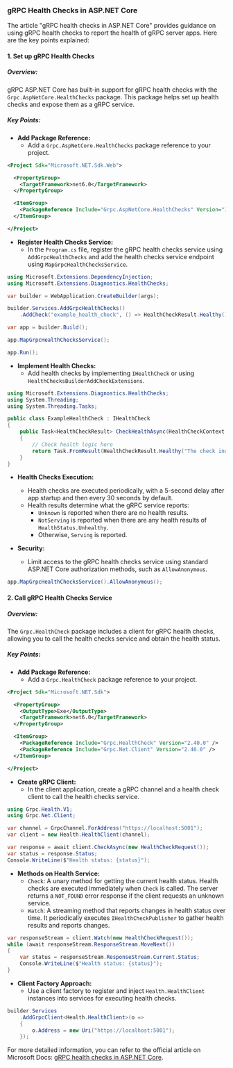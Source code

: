 ### gRPC Health Checks in ASP.NET Core

The article "gRPC health checks in ASP.NET Core" provides guidance on using gRPC health checks to report the health of gRPC server apps. Here are the key points explained:

#### 1. Set up gRPC Health Checks

##### Overview:
gRPC ASP.NET Core has built-in support for gRPC health checks with the `Grpc.AspNetCore.HealthChecks` package. This package helps set up health checks and expose them as a gRPC service.

##### Key Points:
- **Add Package Reference:**
  - Add a `Grpc.AspNetCore.HealthChecks` package reference to your project.

```xml name=GrpcServiceHC.csproj
<Project Sdk="Microsoft.NET.Sdk.Web">

  <PropertyGroup>
    <TargetFramework>net6.0</TargetFramework>
  </PropertyGroup>

  <ItemGroup>
    <PackageReference Include="Grpc.AspNetCore.HealthChecks" Version="1.0.0" />
  </ItemGroup>

</Project>
```

- **Register Health Checks Service:**
  - In the `Program.cs` file, register the gRPC health checks service using `AddGrpcHealthChecks` and add the health checks service endpoint using `MapGrpcHealthChecksService`.

```csharp name=Program.cs
using Microsoft.Extensions.DependencyInjection;
using Microsoft.Extensions.Diagnostics.HealthChecks;

var builder = WebApplication.CreateBuilder(args);

builder.Services.AddGrpcHealthChecks()
    .AddCheck("example_health_check", () => HealthCheckResult.Healthy());

var app = builder.Build();

app.MapGrpcHealthChecksService();

app.Run();
```

- **Implement Health Checks:**
  - Add health checks by implementing `IHealthCheck` or using `HealthChecksBuilderAddCheckExtensions`.

```csharp name=ExampleHealthCheck.cs
using Microsoft.Extensions.Diagnostics.HealthChecks;
using System.Threading;
using System.Threading.Tasks;

public class ExampleHealthCheck : IHealthCheck
{
    public Task<HealthCheckResult> CheckHealthAsync(HealthCheckContext context, CancellationToken cancellationToken = default)
    {
        // Check health logic here
        return Task.FromResult(HealthCheckResult.Healthy("The check indicates a healthy result."));
    }
}
```

- **Health Checks Execution:**
  - Health checks are executed periodically, with a 5-second delay after app startup and then every 30 seconds by default.
  - Health results determine what the gRPC service reports:
    - `Unknown` is reported when there are no health results.
    - `NotServing` is reported when there are any health results of `HealthStatus.Unhealthy`.
    - Otherwise, `Serving` is reported.

- **Security:**
  - Limit access to the gRPC health checks service using standard ASP.NET Core authorization methods, such as `AllowAnonymous`.

```csharp
app.MapGrpcHealthChecksService().AllowAnonymous();
```

#### 2. Call gRPC Health Checks Service

##### Overview:
The `Grpc.HealthCheck` package includes a client for gRPC health checks, allowing you to call the health checks service and obtain the health status.

##### Key Points:
- **Add Package Reference:**
  - Add a `Grpc.HealthCheck` package reference to your project.

```xml name=GrpcHealthCheckClient.csproj
<Project Sdk="Microsoft.NET.Sdk">

  <PropertyGroup>
    <OutputType>Exe</OutputType>
    <TargetFramework>net6.0</TargetFramework>
  </PropertyGroup>

  <ItemGroup>
    <PackageReference Include="Grpc.HealthCheck" Version="2.40.0" />
    <PackageReference Include="Grpc.Net.Client" Version="2.40.0" />
  </ItemGroup>

</Project>
```

- **Create gRPC Client:**
  - In the client application, create a gRPC channel and a health check client to call the health checks service.

```csharp name=Program.cs
using Grpc.Health.V1;
using Grpc.Net.Client;

var channel = GrpcChannel.ForAddress("https://localhost:5001");
var client = new Health.HealthClient(channel);

var response = await client.CheckAsync(new HealthCheckRequest());
var status = response.Status;
Console.WriteLine($"Health status: {status}");
```

- **Methods on Health Service:**
  - `Check`: A unary method for getting the current health status. Health checks are executed immediately when `Check` is called. The server returns a `NOT_FOUND` error response if the client requests an unknown service.
  - `Watch`: A streaming method that reports changes in health status over time. It periodically executes `IHealthCheckPublisher` to gather health results and reports changes.

```csharp
var responseStream = client.Watch(new HealthCheckRequest());
while (await responseStream.ResponseStream.MoveNext())
{
    var status = responseStream.ResponseStream.Current.Status;
    Console.WriteLine($"Health status: {status}");
}
```

- **Client Factory Approach:**
  - Use a client factory to register and inject `Health.HealthClient` instances into services for executing health checks.

```csharp
builder.Services
    .AddGrpcClient<Health.HealthClient>(o =>
    {
        o.Address = new Uri("https://localhost:5001");
    });
```

For more detailed information, you can refer to the official article on Microsoft Docs: [gRPC health checks in ASP.NET Core](https://docs.microsoft.com/en-us/aspnet/core/grpc/health-checks).